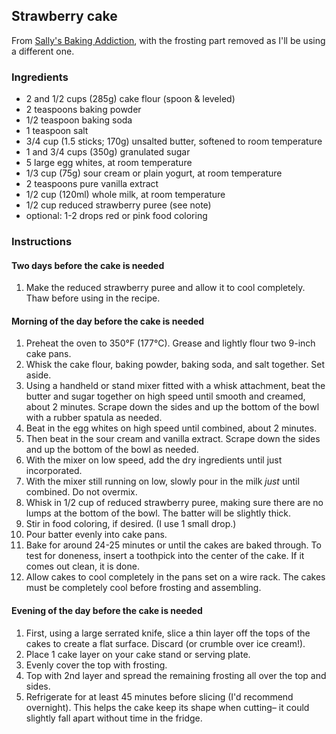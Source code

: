 ## Strawberry cake

From [Sally's Baking Addiction](https://sallysbakingaddiction.com/strawberry-cake/), with the frosting part removed as I'll be using a different one.

### Ingredients

* 2 and 1/2 cups (285g) cake flour (spoon & leveled)
* 2 teaspoons baking powder
* 1/2 teaspoon baking soda
* 1 teaspoon salt
* 3/4 cup (1.5 sticks; 170g) unsalted butter, softened to room temperature
* 1 and 3/4 cups (350g) granulated sugar
* 5 large egg whites, at room temperature
* 1/3 cup (75g) sour cream or plain yogurt, at room temperature
* 2 teaspoons pure vanilla extract
* 1/2 cup (120ml) whole milk, at room temperature
* 1/2 cup reduced strawberry puree (see note)
* optional: 1-2 drops red or pink food coloring

### Instructions

#### Two days before the cake is needed

1. Make the reduced strawberry puree and allow it to cool completely. Thaw before using in the recipe.

#### Morning of the day before the cake is needed

1. Preheat the oven to 350°F (177°C). Grease and lightly flour two 9-inch cake pans.
2. Whisk the cake flour, baking powder, baking soda, and salt together. Set aside.
3. Using a handheld or stand mixer fitted with a whisk attachment, beat the butter and sugar together on high speed until smooth and creamed, about 2 minutes. Scrape down the sides and up the bottom of the bowl with a rubber spatula as needed. 
4. Beat in the egg whites on high speed until combined, about 2 minutes.
5. Then beat in the sour cream and vanilla extract. Scrape down the sides and up the bottom of the bowl as needed. 
6. With the mixer on low speed, add the dry ingredients until just incorporated. 
7. With the mixer still running on low, slowly pour in the milk *just* until combined. Do not overmix. 
8. Whisk in 1/2 cup of reduced strawberry puree, making sure there are no lumps at the bottom of the bowl. The batter will be slightly thick. 
9. Stir in food coloring, if desired. (I use 1 small drop.)
10. Pour batter evenly into cake pans. 
11. Bake for around 24-25 minutes or until the cakes are baked through. To test for doneness, insert a toothpick into the center of the cake. If it comes out clean, it is done. 
12. Allow cakes to cool completely in the pans set on a wire rack. The cakes must be completely cool before frosting and assembling.

#### Evening of the day before the cake is needed

1. First, using a large serrated knife, slice a thin layer off the tops of the cakes to create a flat surface. Discard (or crumble over ice cream!). 
2. Place 1 cake layer on your cake stand or serving plate. 
3. Evenly cover the top with frosting. 
4. Top with 2nd layer and spread the remaining frosting all over the top and sides. 
5. Refrigerate for at least 45 minutes before slicing (I'd recommend overnight). This helps the cake keep its shape when cutting– it could slightly fall apart without time in the fridge.
